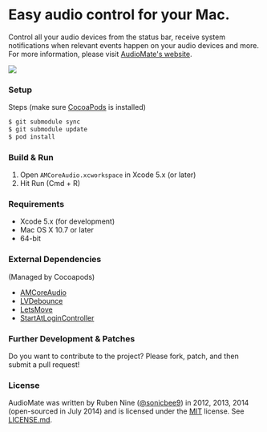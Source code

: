 # Easy audio control for your Mac.

Control all your audio devices from the status bar, receive system notifications when relevant events happen on your audio devices and more. For more information, please visit [AudioMate's website](http://audiomateapp.com).

<img src="https://github.com/sonicbee9/AudioMate/raw/develop/Docs/AudioMate.png" class="center">

### Setup

Steps (make sure [CocoaPods](http://cocoapods.org) is installed)

```bash
$ git submodule sync
$ git submodule update
$ pod install
```

### Build & Run

1. Open `AMCoreAudio.xcworkspace` in Xcode 5.x (or later)
2. Hit Run (Cmd + R)

### Requirements

* Xcode 5.x (for development)
* Mac OS X 10.7 or later
* 64-bit

### External Dependencies

(Managed by Cocoapods)

* [AMCoreAudio](https://github.com/sonicbee9/AMCoreAudio)
* [LVDebounce](https://github.com/layervault/LVDebounce)
* [LetsMove](https://github.com/potionfactory/LetsMove)
* [StartAtLoginController](https://github.com/alexzielenski/StartAtLoginController)

### Further Development & Patches

Do you want to contribute to the project? Please fork, patch, and then submit a pull request!

### License

AudioMate was written by Ruben Nine ([@sonicbee9](https://twitter.com/sonicbee9)) in 2012, 2013, 2014 (open-sourced in July 2014) and is licensed under the [MIT](http://opensource.org/licenses/MIT) license. See [LICENSE.md](LICENSE.md).
